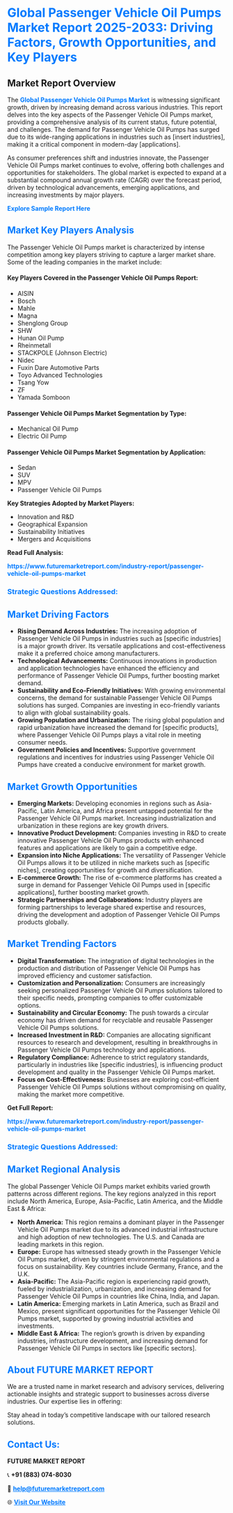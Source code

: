 <h1 style="color: #007BFF;">Global Passenger Vehicle Oil Pumps Market Report 2025-2033: Driving Factors, Growth Opportunities, and Key Players</h1>

<section id="overview">
<h2>Market Report Overview</h2>
<p>The <a href="https://www.futuremarketreport.com/industry-report/passenger-vehicle-oil-pumps-market" style="color: #007BFF; text-decoration: none;"><strong>Global Passenger Vehicle Oil Pumps Market</strong></a> is witnessing significant growth, driven by increasing demand across various industries. This report delves into the key aspects of the Passenger Vehicle Oil Pumps market, providing a comprehensive analysis of its current status, future potential, and challenges. The demand for Passenger Vehicle Oil Pumps has surged due to its wide-ranging applications in industries such as [insert industries], making it a critical component in modern-day [applications].</p>
<p>As consumer preferences shift and industries innovate, the Passenger Vehicle Oil Pumps market continues to evolve, offering both challenges and opportunities for stakeholders. The global market is expected to expand at a substantial compound annual growth rate (CAGR) over the forecast period, driven by technological advancements, emerging applications, and increasing investments by major players.</p>
</section>

<section id="overview">
<p><a href="https://www.futuremarketreport.com/request-sample/reportId=126440" style="color: #007BFF; text-decoration: none;"><strong>Explore Sample Report Here</strong></a></p>
</section>

<section id="key-players">
<h2 style="color: #007BFF;">Market Key Players Analysis</h2>
<p>The Passenger Vehicle Oil Pumps market is characterized by intense competition among key players striving to capture a larger market share. Some of the leading companies in the market include:</p>
<h4>Key Players Covered in the Passenger Vehicle Oil Pumps Report:</h4>
<ul><li>AISIN</li><li>Bosch</li><li>Mahle</li><li>Magna</li><li>Shenglong Group</li><li>SHW</li><li>Hunan Oil Pump</li><li>Rheinmetall</li><li>STACKPOLE (Johnson Electric)</li><li>Nidec</li><li>Fuxin Dare Automotive Parts</li><li>Toyo Advanced Technologies</li><li>Tsang Yow</li><li>ZF</li><li>Yamada Somboon</li></ul>
<h4>Passenger Vehicle Oil Pumps Market Segmentation by Type:</h4>
<ul><li>Mechanical Oil Pump</li><li>Electric Oil Pump</li></ul>

<h4>Passenger Vehicle Oil Pumps Market Segmentation by Application:</h4>
<ul><li>Sedan</li><li>SUV</li><li>MPV</li><li>Passenger Vehicle Oil Pumps</li></ul>
<p><strong>Key Strategies Adopted by Market Players:</strong></p>
<ul>
<li>Innovation and R&D</li>
<li>Geographical Expansion</li>
<li>Sustainability Initiatives</li>
<li>Mergers and Acquisitions</li>
</ul>
</section>

<section>
<p><strong>Read Full Analysis: </strong></p><a href="https://www.futuremarketreport.com/industry-report/passenger-vehicle-oil-pumps-market" style="color: #007BFF; text-decoration: none;"><strong>https://www.futuremarketreport.com/industry-report/passenger-vehicle-oil-pumps-market</strong></a>
<h3 style="color: #007BFF;">Strategic Questions Addressed:</h3>
</section>

<section id="driving-factors">
<h2 style="color: #007BFF;">Market Driving Factors</h2>
<ul>
<li><strong>Rising Demand Across Industries:</strong> The increasing adoption of Passenger Vehicle Oil Pumps in industries such as [specific industries] is a major growth driver. Its versatile applications and cost-effectiveness make it a preferred choice among manufacturers.</li>
<li><strong>Technological Advancements:</strong> Continuous innovations in production and application technologies have enhanced the efficiency and performance of Passenger Vehicle Oil Pumps, further boosting market demand.</li>
<li><strong>Sustainability and Eco-Friendly Initiatives:</strong> With growing environmental concerns, the demand for sustainable Passenger Vehicle Oil Pumps solutions has surged. Companies are investing in eco-friendly variants to align with global sustainability goals.</li>
<li><strong>Growing Population and Urbanization:</strong> The rising global population and rapid urbanization have increased the demand for [specific products], where Passenger Vehicle Oil Pumps plays a vital role in meeting consumer needs.</li>
<li><strong>Government Policies and Incentives:</strong> Supportive government regulations and incentives for industries using Passenger Vehicle Oil Pumps have created a conducive environment for market growth.</li>
</ul>
</section>

<section id="growth-opportunities">
<h2 style="color: #007BFF;">Market Growth Opportunities</h2>
<ul>
<li><strong>Emerging Markets:</strong> Developing economies in regions such as Asia-Pacific, Latin America, and Africa present untapped potential for the Passenger Vehicle Oil Pumps market. Increasing industrialization and urbanization in these regions are key growth drivers.</li>
<li><strong>Innovative Product Development:</strong> Companies investing in R&D to create innovative Passenger Vehicle Oil Pumps products with enhanced features and applications are likely to gain a competitive edge.</li>
<li><strong>Expansion into Niche Applications:</strong> The versatility of Passenger Vehicle Oil Pumps allows it to be utilized in niche markets such as [specific niches], creating opportunities for growth and diversification.</li>
<li><strong>E-commerce Growth:</strong> The rise of e-commerce platforms has created a surge in demand for Passenger Vehicle Oil Pumps used in [specific applications], further boosting market growth.</li>
<li><strong>Strategic Partnerships and Collaborations:</strong> Industry players are forming partnerships to leverage shared expertise and resources, driving the development and adoption of Passenger Vehicle Oil Pumps products globally.</li>
</ul>
</section>

<section id="trending-factors">
<h2 style="color: #007BFF;">Market Trending Factors</h2>
<ul>
<li><strong>Digital Transformation:</strong> The integration of digital technologies in the production and distribution of Passenger Vehicle Oil Pumps has improved efficiency and customer satisfaction.</li>
<li><strong>Customization and Personalization:</strong> Consumers are increasingly seeking personalized Passenger Vehicle Oil Pumps solutions tailored to their specific needs, prompting companies to offer customizable options.</li>
<li><strong>Sustainability and Circular Economy:</strong> The push towards a circular economy has driven demand for recyclable and reusable Passenger Vehicle Oil Pumps solutions.</li>
<li><strong>Increased Investment in R&D:</strong> Companies are allocating significant resources to research and development, resulting in breakthroughs in Passenger Vehicle Oil Pumps technology and applications.</li>
<li><strong>Regulatory Compliance:</strong> Adherence to strict regulatory standards, particularly in industries like [specific industries], is influencing product development and quality in the Passenger Vehicle Oil Pumps market.</li>
<li><strong>Focus on Cost-Effectiveness:</strong> Businesses are exploring cost-efficient Passenger Vehicle Oil Pumps solutions without compromising on quality, making the market more competitive.</li>
</ul>
</section>

<section>
<p><strong>Get Full Report: </strong></p><a href="https://www.futuremarketreport.com/industry-report/passenger-vehicle-oil-pumps-market" style="color: #007BFF; text-decoration: none;"><strong>https://www.futuremarketreport.com/industry-report/passenger-vehicle-oil-pumps-market</strong></a>
<h3 style="color: #007BFF;">Strategic Questions Addressed:</h3>
</section>


<section id="regional-analysis">
<h2 style="color: #007BFF;">Market Regional Analysis</h2>
<p>The global Passenger Vehicle Oil Pumps market exhibits varied growth patterns across different regions. The key regions analyzed in this report include North America, Europe, Asia-Pacific, Latin America, and the Middle East & Africa:</p>
<ul>
<li><strong>North America:</strong> This region remains a dominant player in the Passenger Vehicle Oil Pumps market due to its advanced industrial infrastructure and high adoption of new technologies. The U.S. and Canada are leading markets in this region.</li>
<li><strong>Europe:</strong> Europe has witnessed steady growth in the Passenger Vehicle Oil Pumps market, driven by stringent environmental regulations and a focus on sustainability. Key countries include Germany, France, and the U.K.</li>
<li><strong>Asia-Pacific:</strong> The Asia-Pacific region is experiencing rapid growth, fueled by industrialization, urbanization, and increasing demand for Passenger Vehicle Oil Pumps in countries like China, India, and Japan.</li>
<li><strong>Latin America:</strong> Emerging markets in Latin America, such as Brazil and Mexico, present significant opportunities for the Passenger Vehicle Oil Pumps market, supported by growing industrial activities and investments.</li>
<li><strong>Middle East & Africa:</strong> The region’s growth is driven by expanding industries, infrastructure development, and increasing demand for Passenger Vehicle Oil Pumps in sectors like [specific sectors].</li>
</ul>
</section>

<footer>
<h2 style="color: #007BFF;">About FUTURE MARKET REPORT</h2>
<p>We are a trusted name in market research and advisory services, delivering actionable insights and strategic support to businesses across diverse industries. Our expertise lies in offering:</p>

<p>Stay ahead in today’s competitive landscape with our tailored research solutions.</p>

<h2 style="color: #007BFF;">Contact Us:</h2>
<p><strong>FUTURE MARKET REPORT</strong></p>
<p>📞 <strong>+91 (883) 074-8030</strong></p>
<p>📧 <strong><a href="mailto:help@futuremarketreport.com" style="color: #007BFF;">help@futuremarketreport.com</a></strong></p>
<p>🌐 <strong><a href="https://www.futuremarketreport.com/" style="color: #007BFF;">Visit Our Website</a></strong></p>
</footer>